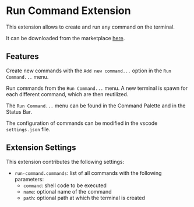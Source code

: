 # Run Command Extension

This extension allows to create and run any command on the terminal.

It can be downloaded from the marketplace [here](https://marketplace.visualstudio.com/items?itemName=camillucci.command-run).

## Features

Create new commands with the `Add new command...` option in the `Run Command...` menu.

Run commands from the `Run Command...` menu. A new terminal is spawn for each different command, which are then reutilized.

The `Run Command...` menu can be found in the Command Palette and in the Status Bar.

The configuration of commands can be modified in the vscode `settings.json` file.

## Extension Settings

This extension contributes the following settings:

- `run-command.commands`: list of all commands with the following parameters:
  - `command`: shell code to be executed
  - `name`: optional name of the command
  - `path`: optional path at which the terminal is created
